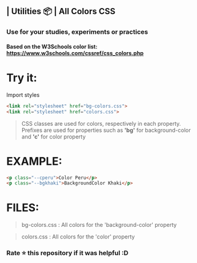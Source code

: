 ## | Utilities 📦 | All Colors CSS

### Use for your studies, experiments or practices
#### Based on the W3Schools color list: https://www.w3schools.com/cssref/css_colors.php


# Try it:
Import styles
````html
<link rel="stylesheet" href="bg-colors.css">
<link rel="stylesheet" href="colors.css">
````
> CSS classes are used for colors, respectively in each property. Prefixes are used for properties such as __'bg'__ for background-color and __'c'__ for color property

# EXAMPLE:
````html
<p class="--cperu">Color Peru</p>
<p class="--bgkhaki">BackgroundColor Khaki</p>
````

# FILES:
> bg-colors.css : All colors for the 'background-color' property

> colors.css : All colors for the 'color' property

### __Rate ⭐ this repository if it was helpful :D__